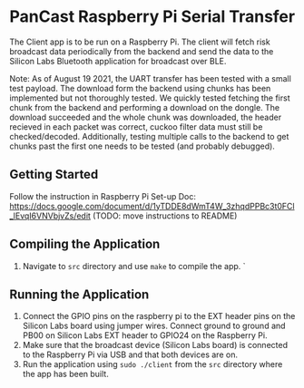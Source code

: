 # PanCast Raspberry Pi Serial Transfer

The Client app is to be run on a Raspberry Pi. The client will fetch risk broadcast data periodically from the backend and send the data to the Silicon Labs 
Bluetooth application for broadcast over BLE.

Note: As of August 19 2021, the UART transfer has been tested with a small test payload. The download form the backend using chunks has been implemented but not thoroughly tested. We quickly tested fetching the first chunk from the backend and performing a download on the dongle. The download succeeded and the whole chunk was downloaded, the header recieved in each packet was correct, cuckoo filter data must still be checked/decoded. Additionally, testing multiple calls to the backend to get chunks past the first one needs to be tested (and probably debugged).

## Getting Started

Follow the instruction in Raspberry Pi Set-up Doc: https://docs.google.com/document/d/1yTDDE8dWmT4W_3zhqdPPBc3t0FCl_lEvqI6VNVbjvZs/edit (TODO: move instructions to README)

## Compiling the Application

1. Navigate to `src` directory and use `make` to compile the app.
`
## Running the Application

1. Connect the GPIO pins on the raspberry pi to the EXT header pins on the Silicon Labs board using jumper wires. Connect ground to ground and PB00 on 
    Silicon Labs EXT header to GPIO24 on the Raspberry Pi. 
2. Make sure that the broadcast device (Silicon Labs board) is connected to the Raspberry Pi via USB and that both devices are on. 
3. Run the application using `sudo ./client` from the `src` directory where the app has been built.
